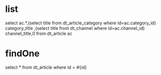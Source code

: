 list
===
select ac.*,(select title from dt_article_category where id=ac.category_id) category_title
,(select title from dt_channel where id=ac.channel_id) channel_title,0 from dt_article ac

findOne
===
select * from dt_article where id = #{id}